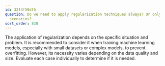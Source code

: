 ```yaml
---
id: 32f4f59df6
question: Do we need to apply regularization techniques always? Or only in certain
  scenarios?
sort_order: 830
---
```


The application of regularization depends on the specific situation and problem. It is recommended to consider it when training machine learning models, especially with small datasets or complex models, to prevent overfitting. However, its necessity varies depending on the data quality and size. Evaluate each case individually to determine if it is needed.